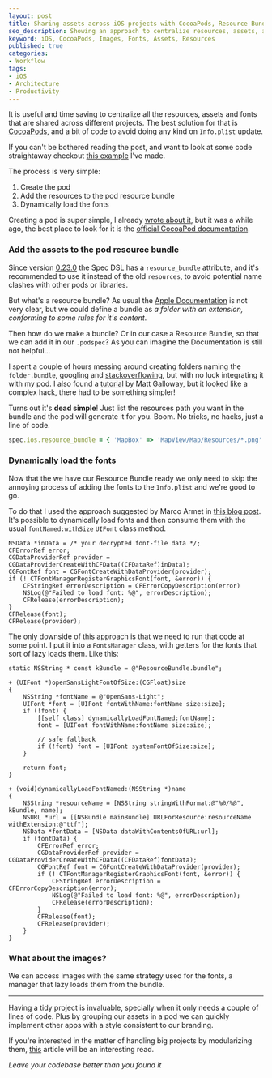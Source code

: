 ```yaml
---
layout: post
title: Sharing assets across iOS projects with CocoaPods, Resource Bundle, and dynamically loaded fonts
seo_description: Showing an approach to centralize resources, assets, and fonts across multiple projects using CocoaPods, a Resource Bundle and a bit of code
keyword: iOS, CocoaPods, Images, Fonts, Assets, Resources
published: true
categories:
- Workflow
tags:
- iOS 
- Architecture
- Productivity
---
```


It is useful and time saving to centralize all the resources, assets and fonts that are shared across different projects. The best solution for that is [CocoaPods](http://cocoapods.org/), and a bit of code to avoid doing any kind on `Info.plist` update.

If you can't be bothered reading the post, and want to look at some code straightaway checkout [this example](https://github.com/mokagio/mokacoding-samples/tree/master/ResourceBundlePodExample) I've made.

The process is very simple:

1. Create the pod
2. Add the resources to the pod resource bundle
3. Dynamically load the fonts

Creating a pod is super simple, I already [wrote about it](http://www.mokacoding.com/2013/01/21/cocoapods-how-to-create-your-own-pod.html), but it was a while ago, the best place to look for it is the [official CocoaPod documentation](http://guides.cocoapods.org/making/specs-and-specs-repo.html).

### Add the assets to the pod resource bundle

Since version [0.23.0](https://github.com/CocoaPods/CocoaPods/blob/master/CHANGELOG.md#0230rc1) the Spec DSL has a `resource_bundle` attribute, and it's recommended to use it instead of the old `resources`, to avoid potential name clashes with other pods or libraries.

But what's a resource bundle? As usual the [Apple Documentation](https://developer.apple.com/library/ios/documentation/CoreFoundation/Conceptual/CFBundles/Introduction/Introduction.html) is not very clear, but we could define a bundle as _a folder with an extension, conforming to some rules for it's content_. 

Then how do we make a bundle? Or in our case a Resource Bundle, so that we can add it in our `.podspec`? As you can imagine the Documentation is still not helpful...

I spent a couple of hours messing around creating folders naming the `folder.bundle`, googling and [stackoverflowing](http://stackoverflow.com/questions/8458953/ios-build-a-resource-bundle-via-xcode-target), but with no luck integrating it with my pod. I also found a [tutorial](http://www.galloway.me.uk/tutorials/ios-library-with-resources/) by Matt Galloway, but it looked like a complex hack, there had to be something simpler!

Turns out it's **dead simple**! Just list the resources path you want in the bundle and the pod will generate it for you. Boom. No tricks, no hacks, just a line of code.

```ruby
spec.ios.resource_bundle = { 'MapBox' => 'MapView/Map/Resources/*.png' }
```

### Dynamically load the fonts

Now that the we have our Resource Bundle ready we only need to skip the annoying process of adding the fonts to the `Info.plist` and we're good to go.

To do that I used the approach suggested by Marco Armet in [this blog post](http://www.marco.org/2012/12/21/ios-dynamic-font-loading). It's possible to dynamically load fonts and then consume them with the usual `fontNamed:withSize` `UIFont` class method.

```objc
NSData *inData = /* your decrypted font-file data */;
CFErrorRef error;
CGDataProviderRef provider = CGDataProviderCreateWithCFData((CFDataRef)inData);
CGFontRef font = CGFontCreateWithDataProvider(provider);
if (! CTFontManagerRegisterGraphicsFont(font, &error)) {
    CFStringRef errorDescription = CFErrorCopyDescription(error)
    NSLog(@"Failed to load font: %@", errorDescription);
    CFRelease(errorDescription);
}
CFRelease(font);
CFRelease(provider);
```

The only downside of this approach is that we need to run that code at some point. I put it into a `FontsManager` class, with getters for the fonts that sort of lazy loads them. Like this:

```objc
static NSString * const kBundle = @"ResourceBundle.bundle";

+ (UIFont *)openSansLightFontOfSize:(CGFloat)size
{
    NSString *fontName = @"OpenSans-Light";
    UIFont *font = [UIFont fontWithName:fontName size:size];
    if (!font) {
        [[self class] dynamicallyLoadFontNamed:fontName];
        font = [UIFont fontWithName:fontName size:size];
        
        // safe fallback
        if (!font) font = [UIFont systemFontOfSize:size];
    }
    
    return font;
}

+ (void)dynamicallyLoadFontNamed:(NSString *)name
{
    NSString *resourceName = [NSString stringWithFormat:@"%@/%@", kBundle, name];
    NSURL *url = [[NSBundle mainBundle] URLForResource:resourceName withExtension:@"ttf"];
    NSData *fontData = [NSData dataWithContentsOfURL:url];
    if (fontData) {
        CFErrorRef error;
        CGDataProviderRef provider = CGDataProviderCreateWithCFData((CFDataRef)fontData);
        CGFontRef font = CGFontCreateWithDataProvider(provider);
        if (! CTFontManagerRegisterGraphicsFont(font, &error)) {
            CFStringRef errorDescription = CFErrorCopyDescription(error);
            NSLog(@"Failed to load font: %@", errorDescription);
            CFRelease(errorDescription);
        }
        CFRelease(font);
        CFRelease(provider);
    }
}
```

### What about the images?

We can access images with the same strategy used for the fonts, a manager that lazy loads them from the bundle.

---

Having a tidy project is invaluable, specially when it only needs a couple of lines of code. Plus by grouping our assets in a pod we can quickly implement other apps with a style consistent to our branding. 

If you're interested in the matter of handling big projects by modularizing them, [this](http://dev.hubspot.com/blog/architecting-a-large-ios-app-with-cocoapods) article will be an interesting read.

_Leave your codebase better than you found it_

